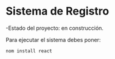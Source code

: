 <h1>Sistema de Registro</h1>

-Estado del proyecto: en construcción.

Para ejecutar el sistema debes poner:

```nom install react```
